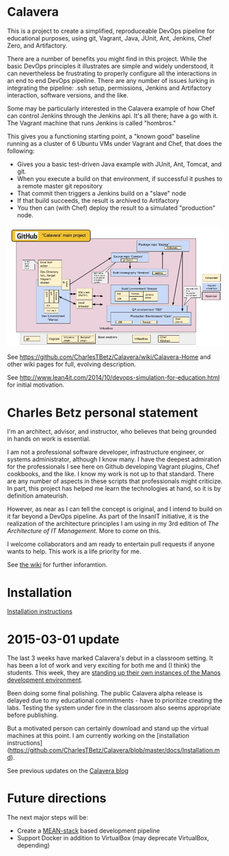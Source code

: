 Calavera
========

This is a project to create a simplified, reproduceable DevOps pipeline for educational purposes, using git, Vagrant, Java, JUnit, Ant, Jenkins, Chef Zero, and Artifactory.

There are a number of benefits you might find in this project. While the basic DevOps principles it illustrates are simple and widely understood, it can nevertheless be frustrating to properly configure all the interactions in an end to end DevOps pipeline. There are any number of issues lurking in integrating the pipeline: .ssh setup, permissions, Jenkins and Artifactory interaction, software versions, and the like.

Some may be particularly interested in the Calavera example of how Chef can control Jenkins through the Jenkins api. It's all there; have a go with it. The Vagrant machine that runs Jenkins is called "hombros."

This gives you a functioning starting point, a "known good" baseline running as a cluster of 6 Ubuntu VMs under Vagrant and Chef, that does the following:

* Gives you a basic test-driven Java example with JUnit, Ant, Tomcat, and git.
* When you execute a build on that environment, if successful it pushes to a remote master git repository
* That commit then triggers a Jenkins build on a "slave" node
* If that build succeeds, the result is archived to Artifactory
* You then can (with Chef) deploy the result to a simulated "production" node.

![](https://github.com/CharlesTBetz/Calavera/blob/master/docs/img/CalaveraArchitecture.jpg)

See https://github.com/CharlesTBetz/Calavera/wiki/Calavera-Home and other wiki pages for full, evolving description.

See http://www.lean4it.com/2014/10/devops-simulation-for-education.html for initial motivation.

Charles Betz personal statement
==

I'm an architect, advisor, and instructor, who believes that being grounded in hands on work is essential.

I am not a professional software developer, infrastructure engineer, or systems administrator, although I know many. I have the deepest admiration for the professionals I see here on Github developing Vagrant plugins, Chef cookbooks, and the like. I know my work is not up to that standard. There are any number of aspects in these scripts that professionals might criticize. In part, this project has helped me learn the technologies at hand, so it is by definition amateurish.

However, as near as I can tell the concept is original, and I intend to build on it far beyond a DevOps pipeline. As part of the InsanIT initiative, it is the realization of the architecture principles I am using in my 3rd edition of *The Architecture of IT Management*. More to come on this.

I welcome collaborators and am ready to entertain pull requests if anyone wants to help. This work is a life priority for me.

See [the wiki](https://github.com/CharlesTBetz/Calavera/wiki) for further inforamtion.

Installation
==

[Installation instructions](https://github.com/CharlesTBetz/Calavera/blob/master/docs/Installation.md)


2015-03-01 update
==
The last 3 weeks have marked Calavera's debut in a classroom setting. It has been a lot of work and very exciting for both me and (I think) the students. This week, they are [standing up their own instances of the Manos development environment](https://github.com/StThomas-SEIS660/Lab-04/blob/master/Lab-04-inststructions.md).

Been doing some final polishing. The public Calavera alpha release is delayed due to my educational commitments - have to prioritize creating the labs. Testing the system under fire in the classroom also seems appropriate before publishing.

But a motivated person can certainly download and stand up the virtual machines at this point. I am currently working on the [installation instructions] (https://github.com/CharlesTBetz/Calavera/blob/master/docs/Installation.md).

See previous updates on the [Calavera blog](https://github.com/CharlesTBetz/Calavera/wiki/Calavera-Blog)

Future directions
==
The next major steps will be:
* Create a [MEAN-stack](http://en.wikipedia.org/wiki/MEAN) based development pipeline
* Support Docker in addition to VirtualBox (may deprecate VirtualBox, depending)
